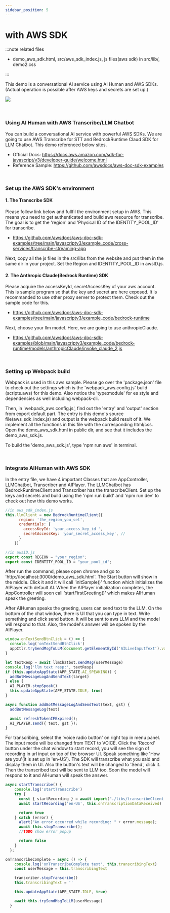 ```yaml
---
sidebar_position: 5
---
```


# with AWS SDK

:::note related files

- demo_aws_sdk.html, src/aws_sdk_index.js, js files(aws sdk) in src/lib/, demo2.css

:::

This demo is a conversational AI service using AI Human and AWS SDKs. (Actual operation is possible after AWS keys and secrets are set up.)

<img src="/img/aihuman/web/aws_sdk_web.png" />

<br/>
<br/>
<br/>

### Using AI Human with AWS Transcribe/LLM Chatbot

You can build a conversational AI service with powerful AWS SDKs. We are going to use AWS Transcribe for STT and BedrockRuntime Claud SDK for LLM Chatbot. This demo referenced below sites. 

- Official Docs: https://docs.aws.amazon.com/sdk-for-javascript/v3/developer-guide/welcome.html 
- Reference Sample: https://github.com/awsdocs/aws-doc-sdk-examples 



<br/>

### Set up the AWS SDK's environment 
#### 1. The Transcribe SDK 
Please follow link below and fullfil the environment setup in AWS. This means you need to get authenticated and build aws resource for transcribe. The goal is to get the 'region' and 'Physical ID of the IDENTITY_POOL_ID' for transcribe. 
- https://github.com/awsdocs/aws-doc-sdk-examples/tree/main/javascriptv3/example_code/cross-services/transcribe-streaming-app 

Next, copy all the js files in the src/libs from the website and put them in the same dir in your project. Set the Region and IDENTITY_POOL_ID in awsID.js.

#### 2. The Anthropic Claude(Bedrock Runtime) SDK
Please acquire the accessKeyId, secretAccessKey of your aws account. This is sample program so that the key and secret are here exposed. It is recommanded to use other proxy server to protect them. Check out the sample code for this.

- https://github.com/awsdocs/aws-doc-sdk-examples/tree/main/javascriptv3/example_code/bedrock-runtime

Next, choose your llm model. Here, we are going to use anthropicClaude.  

- https://github.com/awsdocs/aws-doc-sdk-examples/blob/main/javascriptv3/example_code/bedrock-runtime/models/anthropicClaude/invoke_claude_2.js

<br/>
 

### Setting up Webpack build 
Webpack is used in this aws sample. Please go over the 'package.json' file to check out the settings which is the 'webpack_aws.config.js' build (scripts.aws) for this demo. Also notice the 'type:module' for es style and dependencies as well including webpack-cli. 

Then, in 'webpack_aws.config.js', find out the 'entry' and 'output' section from export default part. The entry is this demo's source file(aws_sdk_index.js) and output is the webpack build result of it. We implement all the functions  in this file with the corresponding html/css. Open the demo_aws_sdk.html in public dir, and see that it includes the demo_aws_sdk.js. 

To build the 'demo_aws_sdk.js', type 'npm run aws' in terminal.


<br/>

### Integrate AIHuman with AWS SDK
In the entry file, we have 4 important Classes that are AppController, LLMChatbot, Transcriber and AIPlayer. The LLMChatbot has BedrockRuntimeClient and Transcriber has the transcribeClient. Set up the keys and secrets and build using the 'npm run build' and 'npm run dev' to check out how this demo works. 

```javascript
//in aws_sdk_index.js
this.llmClient = new BedrockRuntimeClient({
      region: 'the_region_you_set',
      credentials: {
        accessKeyId: 'your_access_key_id ',
        secretAccessKey: 'your_secret_access_key', //
      }
    })
```

```javascript
//in awsID.js
export const REGION = "your_region";
export const IDENTITY_POOL_ID = "your_pool_id";
```

After run the command, please open chrome and go to 'http://localhost:3000/demo_aws_sdk.html'. The Start button will show in the middle. Click it and it will call 'initSample()' function which initializes the AIPlayer with default AI. When the AIPlayer initialization completes, the AppController will soon call 'startFirstGreeting()' which makes AIHuman speak the greeting. 

After AIHuman speaks the greeting, users can send text to the LLM. On the bottom of the chat window, there is UI that you can type in text. Write something and click send button. It will be sent to aws LLM and the model will respond to that. Also, the model's answer will be spoken by the AIPlayer.

```javascript
window.onTextSendBtnClick = () => {
  console.log('onTextSendBtnClick')
  appCtlr.trySendMsgToLLM(document.getElementById('AILiveInputText').value)
}
```

```javascript
let textResp = await llmChatbot.sendMsg(userMessage)      
console.log('llm text resp:', textResp)
if (this.updateAppState(APP_STATE.AI_SPEAKING)) {
  addBotMessageLogAndSendText(target)
} else {
  AI_PLAYER.stopSpeak()
  this.updateAppState(APP_STATE.IDLE, true)  
}

async function addBotMessageLogAndSendText(text, gst) {
  addBotMessageLog(text)

  await refreshTokenIFExpired();
  AI_PLAYER.send({ text, gst });
}
```

For transcribing, select the 'voice radio button' on right top in menu panel. The input mode will be changed from TEXT to VOICE. Click the 'Record' button under the chat window to start record, you will see the sign of recording in url input on top of the browser UI. Speak something like 'How are you'(it is set up in 'en-US'). The SDK will transcribe what you said and display them in UI. Also the button's text will be changed to 'Send', click it. Then the transcribed text will be sent to LLM too. Soon the model will respond to it and AIHuman will speak the answer.

```javascript
async startTranscribe() {
    console.log('startTranscribe')
    try {
      const { startRecording } = await import("./libs/transcribeClient.js");
      await startRecording('en-US', this.onTranscriptionDataReceived)

      return true
    } catch (error) {
      alert("An error occurred while recording: " + error.message);
      await this.stopTranscribe();
      //TODO show error popup

      return false
    }
  };
```

```javascript
onTranscribeComplete = async () => {
    console.log('onTranscribeComplete text', this.transcribingText)
    const userMessage = this.transcribingText

    transcriber.stopTranscribe()
    this.transcribingText = ''

    this.updateAppState(APP_STATE.IDLE, true)

    await this.trySendMsgToLLM(userMessage)
  }
```